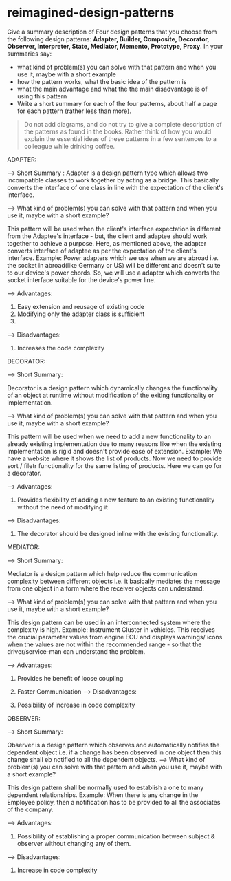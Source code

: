 # reimagined-design-patterns

Give a summary description of Four design patterns that you choose from the following design patterns: **Adapter,  Builder, Composite, Decorator, Observer, Interpreter, State, Mediator, Memento, Prototype, Proxy**. In your summaries say:

- what kind of problem(s) you can solve with that pattern and when you use it, maybe with a short example
- how the pattern works, what the basic idea of the pattern is
- what the main advantage and what the the main disadvantage is of using this pattern
- Write a short summary for each of the four patterns, about half a page for each pattern (rather less than more). 

> Do not add diagrams, and do not try to give a complete description of the patterns as found in the books. Rather think of how you would explain the essential ideas of these patterns in a few sentences to a colleague while drinking coffee.


ADAPTER:

--> Short Summary :
  Adapter is a design pattern type which allows two incompatible classes to work together by acting as a bridge. This basically converts the interface of one class in line with the expectation of the client's interface.
  
--> What kind of problem(s) you can solve with that pattern and when you use it, maybe with a short example?

  This pattern will be used when the client's interface expectation is different from the Adaptee's interface - but, the client and adaptee should work together to achieve a purpose. Here, as mentioned above, the adapter converts interface of adaptee as per the expectation of the client's interface.
  Example: Power adapters which we use when we are abroad i.e. the socket in abroad(like Germany or US) will be different and doesn't suite to our device's power chords. So, we will use a adapter which converts the socket interface suitable for the device's power line.
  
--> Advantages:

  1. Easy extension and reusage of existing code
  2. Modifying only the adapter class is sufficient
  3. 
--> Disadvantages:

  1. Increases the code complexity

DECORATOR:

--> Short Summary:

  Decorator is a design pattern which dynamically changes the functionality of an object at runtime without modification of the exiting functionality or implementation.
  
--> What kind of problem(s) you can solve with that pattern and when you use it, maybe with a short example?

  This pattern will be used when we need to add a new functionality to an already existing implementation due to many reasons like when the existing implementation is rigid and doesn't provide ease of extension.
   Example: We have a website where it shows the list of products. Now we need to provide sort / filetr functionality for the same listing of products. Here we can go for a decorator.
   
--> Advantages:

  1. Provides flexibility of adding a new feature to an existing functionality without the need of modifying it
 
--> Disadvantages:

  1. The decorator should be designed inline with the existing functionality.

MEDIATOR:

--> Short Summary:

  Mediator is a design pattern which help reduce the communication complexity between different objects i.e. it basically mediates the message from one object in a form where the receiver objects can understand.
  
--> What kind of problem(s) you can solve with that pattern and when you use it, maybe with a short example?

  This design pattern can be used in an interconnected system where the complexity is high.
  Example: Instrument Cluster in vehicles. This receives the crucial parameter values from engine ECU and displays warnings/ icons when the values are not within the recommended range - so that the driver/service-man can understand the problem.
  
--> Advantages:

  1. Provides he benefit of loose coupling
  2. Faster Communication
--> Disadvantages:

  1. Possibility of increase in code complexity

OBSERVER:

--> Short Summary:

  Observer is a design pattern which observes and automatically notifies the dependent object i.e. if a change has been observed in one object then this change shall eb notified to all the dependent objects.
--> What kind of problem(s) you can solve with that pattern and when you use it, maybe with a short example?

  This design pattern shall be normally used to establish a one to many dependent relationships.
  Example: When there is any change in the Employee policy, then a notification has to be provided to all the associates of the company.
  
--> Advantages:

  1. Possibility of establishing a proper communication between subject & observer without changing any of them.
  
--> Disadvantages:

  1. Increase in code complexity
